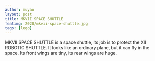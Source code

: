 ```yaml
---
author: muyao
layout: post
title: MKVII SPACE SHUTTLE
featimg: 2020/mkvii-space-shuttle.jpg
tags: [lego]
---
```


MKVII SPACE SHUTTLE is a space shuttle, its job is to protect the XII ROBOTIC
SHUTTLE. It looks like an ordinary plane, but it can fly in the space. Its front
wings are tiny, its rear wings are huge.
